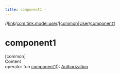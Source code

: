 ```yaml
---
title: component1 -
---
```

//[link](../../index.md)/[com.tink.model.user](../index.md)/[[common]User](index.md)/[component1](component1.md)



# component1  
[common]  
Content  
operator fun [component1](component1.md)(): [Authorization](../[common]-authorization/index.md)  



